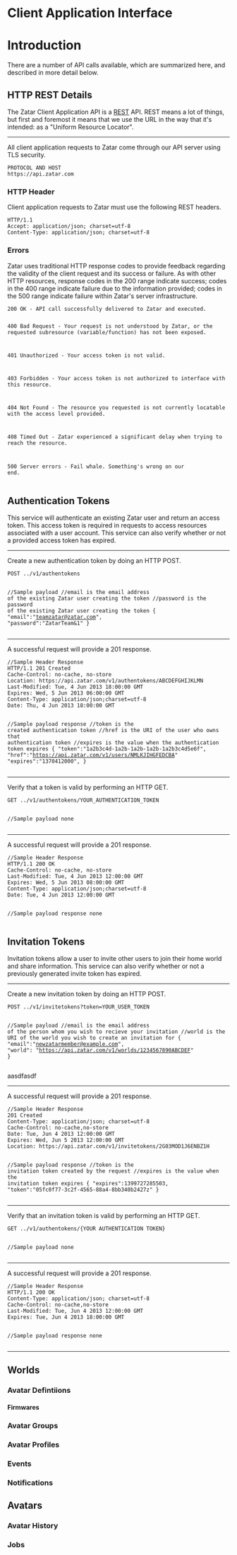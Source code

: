 <h1 id="client-appliation-interface">Client Application Interface</h1>
<h1 id="client-application-introduction">Introduction</h1>
<p>There are a number of API calls available, which are summarized here, and described in more detail below.</p>


<h2 id="client-application-http-rest-detials">HTTP REST Details</h2>
<p>The Zatar Client Application API is a <a href="http://en.wikipedia.org/wiki/Representational_State_Transfer">REST</a> API.
REST means a lot of things, but first and foremost it means that we use the URL in the way that it&apos;s intended:
as a &quot;Uniform Resource Locator&quot;.</p>
<hr>
<p>All client application requests to Zatar come through our API server using TLS security.</p>
<pre><code>PROTOCOL AND HOST
https://api.zatar.com</code></pre>
<h3 id="introduction-http-header">HTTP Header</h3>
<p>Client application requests to Zatar must use the following REST headers.</p>
<pre><code>HTTP/1.1
Accept: application/json; charset=utf-8
Content-Type: application/json; charset=utf-8
</pre></code>
<h3 id="introduction-errors">Errors</h3>
<p>Zatar uses traditional HTTP response codes to provide feedback regarding the validity
of the client request and its success or failure. As with other HTTP resources, response codes in the 200 range
indicate success; codes in the 400 range indicate failure due to the information provided;
codes in the 500 range indicate failure within Zatar&apos;s server infrastructure.</p>
<pre><code>200 OK - API call successfully delivered to Zatar and executed.

400 Bad Request - Your request is not understood by Zatar,
    or the requested subresource (variable/function) has not been exposed.

401 Unauthorized - Your access token is not valid.

403 Forbidden - Your access token is not authorized to interface with this resource.

404 Not Found - The resource you requested is not currently locatable with the access level provided.

408 Timed Out - Zatar experienced a significant delay when trying to reach the resource.

500 Server errors - Fail whale. Something&apos;s wrong on our end.</code></pre>


<h2 id="client-application-authorization-tokens">Authentication Tokens</h2>
<p>This service will authenticate an existing Zatar user and return an access token. This access token is required in requests to access resources associated with a user account. This service can also verify whether or not a provided access token has expired.</p>
<hr>
<p>Create a new authentication token by doing an HTTP POST.</p>
<pre><code>POST ../v1/authentokens

<span class="comment">//Sample payload
//email is the email address of the existing Zatar user creating the token
//password is the password of the existing Zatar user creating the token</span>
{
   "email":"teamzatar@zatar.com",
   "password":"ZatarTeam&1"
}
</code></pre>
<hr>
<p>A successful request will provide a 201 response.</p>
<pre><code><span class="comment">//Sample Header Response</span>
HTTP/1.1 201 Created
Cache-Control: no-cache, no-store
Location: https://api.zatar.com/v1/authentokens/ABCDEFGHIJKLMN
Last-Modified: Tue, 4 Jun 2013 18:00:00 GMT
Expires: Wed, 5 Jun 2013 06:00:00 GMT
Content-Type: application/json;charset=utf-8
Date: Thu, 4 Jun 2013 18:00:00 GMT

<span class="comment">//Sample payload response
//token is the created authentication token
//href is the URI of the user who owns that authentication token
//expires is the value when the authentication token expires</span>
{
   "token":"1a2b3c4d-1a2b-1a2b-1a2b-1a2b3c4d5e6f",
   "href":"https://api.zatar.com/v1/users/NMLKJIHGFEDCBA"
   "expires":"1370412000",
}
</code></pre>
<hr>
<p>Verify that a token is valid by performing an HTTP GET.</p>
<pre><code>GET ../v1/authentokens/YOUR_AUTHENTICATION_TOKEN

<span class="comment">//Sample payload</span>
none
</code></pre>
<hr>
<p>A successful request will provide a 201 response.</p>
<pre><code><span class="comment">//Sample Header Response</span>
HTTP/1.1 200 OK
Cache-Control: no-cache, no-store
Last-Modified: Tue, 4 Jun 2013 12:00:00 GMT
Expires: Wed, 5 Jun 2013 08:00:00 GMT
Content-Type: application/json;charset=utf-8
Date: Tue, 4 Jun 2013 12:00:00 GMT

<span class="comment">//Sample payload response</span>
none
</code></pre>



<h2 id="client-application-invitation-tokens">Invitation Tokens</h2>
<p>Invitation tokens allow a user to invite other users to join their home world and share information. This service can also verify whether or not a previously generated invite token has expired.</p>
<hr>
<p>Create a new invitation token by doing an HTTP POST.</p>
<pre><code>POST ../v1/invitetokens?token=YOUR_USER_TOKEN

<span class="comment">//Sample payload
//email is the email address of the person whom you wish to recieve your invitation
//world is the URI of the world you wish to create an invitation for</span>
{
   "email":"newzatarmember@example.com",
   "world": "https://api.zatar.com/v1/worlds/1234567890ABCDEF"
}
</code></pre>
aasdfasdf
<hr>
<p>A successful request will provide a 201 response.</p>
<pre><code><span class="comment">//Sample Header Response</span>
201 Created
Content-Type: application/json; charset=utf-8
Cache-Control: no-cache,no-store
Date: Tue, Jun 4 2013 12:00:00 GMT
Expires: Wed, Jun 5 2013 12:00:00 GMT
Location: https://api.zatar.com/v1/invitetokens/2G03MOD1J6ENBZ1H

<span class="comment">//Sample payload response
//token is the invitation token created by the request
//expires is the value when the invitation token expires</span>
{
   "expires":1399727285503,
   "token":"05fc0f77-3c2f-4565-88a4-8bb340b2427z"
}
</code></pre>
<hr>
<p>Verify that an invitation token is valid by performing an HTTP GET.</p>
<pre><code>GET ../v1/authentokens/{YOUR AUTHENTICATION TOKEN}

<span class="comment">//Sample payload</span>
none
</code></pre>
<hr>
<p>A successful request will provide a 201 response.</p>
<pre><code><span class="comment">//Sample Header Response</span>
HTTP/1.1 200 OK
Content-Type: application/json; charset=utf-8
Cache-Control: no-cache,no-store
Last-Modified: Tue, Jun 4 2013 12:00:00 GMT
Expires: Tue, Jun 4 2013 18:00:00 GMT
 
<span class="comment">//Sample payload response</span>
none
</code></pre>
<hr>


<h2 id="client-application-worlds">Worlds</h2>
<h3 id="client-application-avatar-definitions">Avatar Defintiions</h3>
<h4 id="client-application-firmwares">Firmwares</h4>
<h3 id="client-application-avatar-groups">Avatar Groups</h3>
<h3 id="client-application-avatar-profiles">Avatar Profiles</h3>
<h3 id="client-application-events">Events</h3>
<h3 id="client-application-notifications">Notifications</h3>
<h2 id="client-application-avatars">Avatars</h2>
<h3 id="client-application-avatar-history">Avatar History</h3>
<h3 id="client-application-jobs">Jobs</h3>